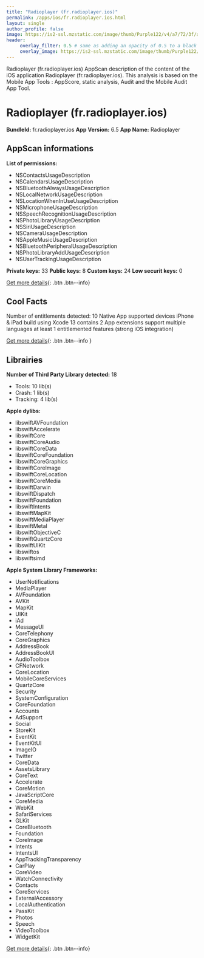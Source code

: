 ```yaml
---
title: "Radioplayer (fr.radioplayer.ios)"
permalink: /apps/ios/fr.radioplayer.ios.html
layout: single
author_profile: false
image: https://is2-ssl.mzstatic.com/image/thumb/Purple122/v4/a7/72/3f/a7723fc5-00cb-8e91-6288-d430ceaed5a1/AppIcon-0-0-1x_U007emarketing-0-0-0-7-0-0-sRGB-0-0-0-GLES2_U002c0-512MB-85-220-0-0.png/512x512bb.jpg
header: 
     overlay_filter: 0.5 # same as adding an opacity of 0.5 to a black background
     overlay_image: https://is2-ssl.mzstatic.com/image/thumb/Purple122/v4/a7/72/3f/a7723fc5-00cb-8e91-6288-d430ceaed5a1/AppIcon-0-0-1x_U007emarketing-0-0-0-7-0-0-sRGB-0-0-0-GLES2_U002c0-512MB-85-220-0-0.png/512x512bb.jpg
---
```

Radioplayer (fr.radioplayer.ios) AppScan description of the content of the iOS application Radioplayer (fr.radioplayer.ios). This analysis is based on the Mobile App Tools : AppScore, static analysis, Audit and the Mobile Audit App Tool.

# Radioplayer (fr.radioplayer.ios)

**BundleId:** fr.radioplayer.ios
**App Version:** 6.5
**App Name:** Radioplayer


## AppScan informations 

**List of permissions:** 
- NSContactsUsageDescription
- NSCalendarsUsageDescription
- NSBluetoothAlwaysUsageDescription
- NSLocalNetworkUsageDescription
- NSLocationWhenInUseUsageDescription
- NSMicrophoneUsageDescription
- NSSpeechRecognitionUsageDescription
- NSPhotoLibraryUsageDescription
- NSSiriUsageDescription
- NSCameraUsageDescription
- NSAppleMusicUsageDescription
- NSBluetoothPeripheralUsageDescription
- NSPhotoLibraryAddUsageDescription
- NSUserTrackingUsageDescription
  
  
**Private keys:** 33
**Public keys:** 8
**Custom keys:** 24
**Low securit keys:** 0
  
[Get more details](/pricing.html){: .btn .btn--info}

## Cool Facts

Number of entitlements detected: 10
Native App
supported devices iPhone & iPad
build using Xcode 13
contains 2 App extensions
support multiple languages
at least 1 entitlemented features (strong iOS integration)
  
[Get more details](/pricing.html){: .btn .btn--info }

## Librairies 
**Number of Third Party Library detected:** 18
- Tools: 10 lib(s)
- Crash: 1 lib(s)
- Tracking: 4 lib(s)


**Apple dylibs:**
- libswiftAVFoundation
- libswiftAccelerate
- libswiftCore
- libswiftCoreAudio
- libswiftCoreData
- libswiftCoreFoundation
- libswiftCoreGraphics
- libswiftCoreImage
- libswiftCoreLocation
- libswiftCoreMedia
- libswiftDarwin
- libswiftDispatch
- libswiftFoundation
- libswiftIntents
- libswiftMapKit
- libswiftMediaPlayer
- libswiftMetal
- libswiftObjectiveC
- libswiftQuartzCore
- libswiftUIKit
- libswiftos
- libswiftsimd


**Apple System Library Frameworks:**
- UserNotifications
- MediaPlayer
- AVFoundation
- AVKit
- MapKit
- UIKit
- iAd
- MessageUI
- CoreTelephony
- CoreGraphics
- AddressBook
- AddressBookUI
- AudioToolbox
- CFNetwork
- CoreLocation
- MobileCoreServices
- QuartzCore
- Security
- SystemConfiguration
- CoreFoundation
- Accounts
- AdSupport
- Social
- StoreKit
- EventKit
- EventKitUI
- ImageIO
- Twitter
- CoreData
- AssetsLibrary
- CoreText
- Accelerate
- CoreMotion
- JavaScriptCore
- CoreMedia
- WebKit
- SafariServices
- GLKit
- CoreBluetooth
- Foundation
- CoreImage
- Intents
- IntentsUI
- AppTrackingTransparency
- CarPlay
- CoreVideo
- WatchConnectivity
- Contacts
- CoreServices
- ExternalAccessory
- LocalAuthentication
- PassKit
- Photos
- Speech
- VideoToolbox
- WidgetKit


  
[Get more details](/pricing.html){: .btn .btn--info}

